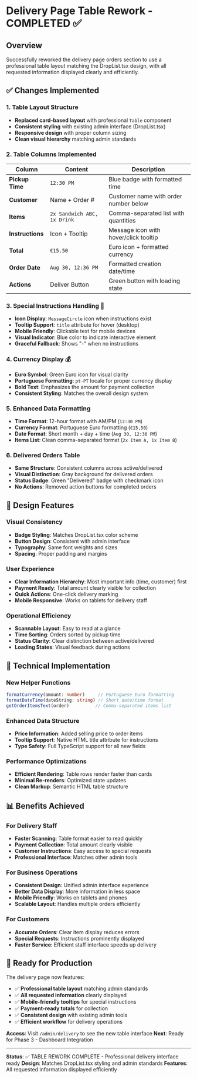 # Delivery Page Table Rework - COMPLETED ✅

## Overview

Successfully reworked the delivery page orders section to use a professional table layout matching the DropList.tsx design, with all requested information displayed clearly and efficiently.

## ✅ Changes Implemented

### 1. **Table Layout Structure**

- **Replaced card-based layout** with professional `Table` component
- **Consistent styling** with existing admin interface (DropList.tsx)
- **Responsive design** with proper column sizing
- **Clean visual hierarchy** matching admin standards

### 2. **Table Columns Implemented**

| Column           | Content                     | Description                           |
| ---------------- | --------------------------- | ------------------------------------- |
| **Pickup Time**  | `12:30 PM`                  | Blue badge with formatted time        |
| **Customer**     | Name + Order #              | Customer name with order number below |
| **Items**        | `2x Sandwich ABC, 1x Drink` | Comma-separated list with quantities  |
| **Instructions** | Icon + Tooltip              | Message icon with hover/click tooltip |
| **Total**        | `€15.50`                    | Euro icon + formatted currency        |
| **Order Date**   | `Aug 30, 12:36 PM`          | Formatted creation date/time          |
| **Actions**      | Deliver Button              | Green button with loading state       |

### 3. **Special Instructions Handling** 💬

- **Icon Display**: `MessageCircle` icon when instructions exist
- **Tooltip Support**: `title` attribute for hover (desktop)
- **Mobile Friendly**: Clickable text for mobile devices
- **Visual Indicator**: Blue color to indicate interactive element
- **Graceful Fallback**: Shows "-" when no instructions

### 4. **Currency Display** 💰

- **Euro Symbol**: Green Euro icon for visual clarity
- **Portuguese Formatting**: `pt-PT` locale for proper currency display
- **Bold Text**: Emphasizes the amount for payment collection
- **Consistent Styling**: Matches the overall design system

### 5. **Enhanced Data Formatting**

- **Time Format**: 12-hour format with AM/PM (`12:30 PM`)
- **Currency Format**: Portuguese Euro formatting (`€15,50`)
- **Date Format**: Short month + day + time (`Aug 30, 12:36 PM`)
- **Items List**: Clean comma-separated format (`2x Item A, 1x Item B`)

### 6. **Delivered Orders Table**

- **Same Structure**: Consistent columns across active/delivered
- **Visual Distinction**: Gray background for delivered orders
- **Status Badge**: Green "Delivered" badge with checkmark icon
- **No Actions**: Removed action buttons for completed orders

## 🎨 Design Features

### **Visual Consistency**

- **Badge Styling**: Matches DropList.tsx color scheme
- **Button Design**: Consistent with admin interface
- **Typography**: Same font weights and sizes
- **Spacing**: Proper padding and margins

### **User Experience**

- **Clear Information Hierarchy**: Most important info (time, customer) first
- **Payment Ready**: Total amount clearly visible for collection
- **Quick Actions**: One-click delivery marking
- **Mobile Responsive**: Works on tablets for delivery staff

### **Operational Efficiency**

- **Scannable Layout**: Easy to read at a glance
- **Time Sorting**: Orders sorted by pickup time
- **Status Clarity**: Clear distinction between active/delivered
- **Loading States**: Visual feedback during actions

## 🔧 Technical Implementation

### **New Helper Functions**

```typescript
formatCurrency(amount: number)     // Portuguese Euro formatting
formatDateTime(dateString: string) // Short date/time format
getOrderItemsText(order)          // Comma-separated items list
```

### **Enhanced Data Structure**

- **Price Information**: Added selling price to order items
- **Tooltip Support**: Native HTML title attribute for instructions
- **Type Safety**: Full TypeScript support for all new fields

### **Performance Optimizations**

- **Efficient Rendering**: Table rows render faster than cards
- **Minimal Re-renders**: Optimized state updates
- **Clean Markup**: Semantic HTML table structure

## 📊 Benefits Achieved

### **For Delivery Staff**

- **Faster Scanning**: Table format easier to read quickly
- **Payment Collection**: Total amount clearly visible
- **Customer Instructions**: Easy access to special requests
- **Professional Interface**: Matches other admin tools

### **For Business Operations**

- **Consistent Design**: Unified admin interface experience
- **Better Data Display**: More information in less space
- **Mobile Friendly**: Works on tablets and phones
- **Scalable Layout**: Handles multiple orders efficiently

### **For Customers**

- **Accurate Orders**: Clear item display reduces errors
- **Special Requests**: Instructions prominently displayed
- **Faster Service**: Efficient staff interface speeds up delivery

## 🚀 Ready for Production

The delivery page now features:

- ✅ **Professional table layout** matching admin standards
- ✅ **All requested information** clearly displayed
- ✅ **Mobile-friendly tooltips** for special instructions
- ✅ **Payment-ready totals** for collection
- ✅ **Consistent design** with existing admin tools
- ✅ **Efficient workflow** for delivery operations

**Access**: Visit `/admin/delivery` to see the new table interface
**Next**: Ready for Phase 3 - Dashboard Integration

---

**Status**: ✅ TABLE REWORK COMPLETE - Professional delivery interface ready
**Design**: Matches DropList.tsx styling and admin standards
**Features**: All requested information displayed efficiently

